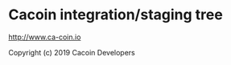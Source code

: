Cacoin integration/staging tree
================================

http://www.ca-coin.io

Copyright (c) 2019 Cacoin Developers

